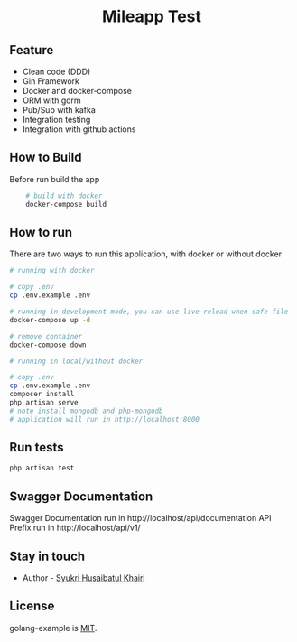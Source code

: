 <h1 align="center">Mileapp Test</h1>

## Feature

- Clean code (DDD)
- Gin Framework
- Docker and docker-compose
- ORM with gorm
- Pub/Sub with kafka
- Integration testing
- Integration with github actions

## How to Build

Before run build the app

```bash
    # build with docker
    docker-compose build
```

## How to run

There are two ways to run this application, with docker or without docker

```bash
# running with docker

# copy .env
cp .env.example .env

# running in development mode, you can use live-reload when safe file
docker-compose up -d

# remove container
docker-compose down

```

```bash
# running in local/without docker

# copy .env
cp .env.example .env
composer install
php artisan serve
# note install mongodb and php-mongodb
# application will run in http://localhost:8000

```

## Run tests

```bash
php artisan test
```
## Swagger Documentation 

Swagger Documentation run in http://localhost/api/documentation
API Prefix run in http://localhost/api/v1/


## Stay in touch

* Author - [Syukri Husaibatul Khairi](https://www.linkedin.com/in/syukri-husaibatul-khairi-a6297314b/)

## License

golang-example is [MIT](LICENSE).
